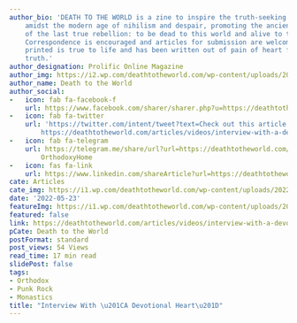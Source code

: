 ```yaml
---
author_bio: 'DEATH TO THE WORLD is a zine to inspire the truth-seeking and soul searching
    amidst the modern age of nihilism and despair, promoting the ancient principles
    of the last true rebellion: to be dead to this world and alive to the other world.
    Correspondence is encouraged and articles for submission are welcomed. Each article
    printed is true to life and has been written out of pain of heart for love of
    truth.'
author_designation: Prolific Online Magazine
author_img: https://i2.wp.com/deathtotheworld.com/wp-content/uploads/2014/06/dttw1.jpg
author_name: Death to the World
author_social:
-   icon: fab fa-facebook-f
    url: https://www.facebook.com/sharer/sharer.php?u=https://deathtotheworld.com/articles/videos/interview-with-a-devotional-heart/
-   icon: fab fa-twitter
    url: 'https://twitter.com/intent/tweet?text=Check out this article from %40OrthodyHomepage:
        https://deathtotheworld.com/articles/videos/interview-with-a-devotional-heart/'
-   icon: fab fa-telegram
    url: https://telegram.me/share/url?url=https://deathtotheworld.com/articles/videos/interview-with-a-devotional-heart/&text=from
        OrthodoxyHome
-   icon: fas fa-link
    url: https://www.linkedin.com/shareArticle?url=https://deathtotheworld.com/articles/videos/interview-with-a-devotional-heart/
cate: Articles
cate_img: https://i1.wp.com/deathtotheworld.com/wp-content/uploads/2022/05/f-interview.jpg?resize=1140%2C663&ssl=1
date: '2022-05-23'
featureImg: https://i1.wp.com/deathtotheworld.com/wp-content/uploads/2022/05/f-interview.jpg?resize=1140%2C663&ssl=1
featured: false
link: https://deathtotheworld.com/articles/videos/interview-with-a-devotional-heart/
pCate: Death to the World
postFormat: standard
post_views: 54 Views
read_time: 17 min read
slidePost: false
tags:
- Orthodox
- Punk Rock
- Monastics
title: "Interview With \u201CA Devotional Heart\u201D"
---
```

